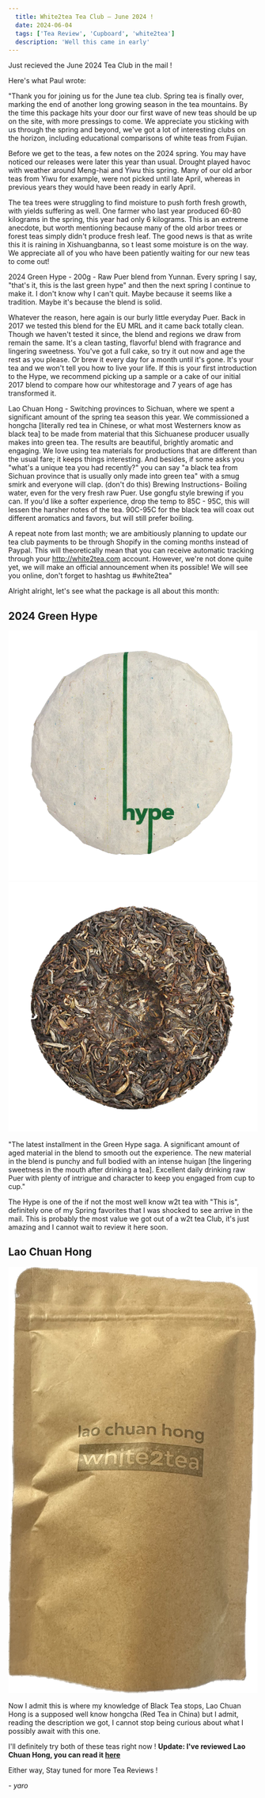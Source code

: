 ```yaml
---
  title: White2tea Tea Club — June 2024 ! 
  date: 2024-06-04
  tags: ['Tea Review', 'Cupboard', 'white2tea']
  description: 'Well this came in early'
---
```


Just recieved the June 2024 Tea Club in the mail !

Here's what Paul wrote:

"Thank you for joining us for the June tea club. Spring tea is finally over, marking the end of another long growing season in the tea mountains. By the time this package hits your door our first wave of new teas should be up on the site, with more pressings to come. We appreciate you sticking with us through the spring and beyond, we've got a lot of interesting clubs on the horizon, including educational comparisons of white teas from Fujian.

Before we get to the teas, a few notes on the 2024 spring. You may have noticed our releases were later this year than usual. Drought played havoc with weather around Meng-hai and Yiwu this spring. Many of our old arbor teas from Yiwu for example, were not picked until late April, whereas in previous years they would have been ready in early April.

The tea trees were struggling to find moisture to push forth fresh growth, with yields suffering as well. One farmer who last year produced 60-80 kilograms in the spring, this year had only 6 kilograms. This is an extreme anecdote, but worth mentioning because many of the old arbor trees or forest teas simply didn't produce fresh leaf. The good news is that as write this it is raining in Xishuangbanna, so t least some moisture is on the way. We appreciate all of you who have been patiently waiting for our new teas to come out!

2024 Green Hype - 200g - Raw Puer blend from Yunnan. Every spring I say, "that's it, this is the last green hype" and then the next spring I continue to make it. I don't know why I can't quit. Maybe because it seems like a tradition. Maybe it's because the blend is solid.

Whatever the reason, here again is our burly little everyday Puer. Back in 2017 we tested this blend for the EU MRL and it came back totally clean. Though we haven't tested it since, the blend and regions we draw from remain the same. It's a clean tasting, flavorfu! blend with fragrance and lingering sweetness. You've got a full cake, so try it out now and age the rest as you please. Or brew it every day for a month until it's gone. It's your tea and we won't tell you how to live your life. If this is your first introduction to the Hype, we recommend picking up a sample or a cake of our initial 2017 blend to compare how our whitestorage and 7 years of age has transformed it.

Lao Chuan Hong - Switching provinces to Sichuan, where we spent a significant amount of the spring tea season this year. We commissioned a hongcha [literally red tea in Chinese, or what most Westerners know as black tea] to be made from material that this Sichuanese producer usually makes into green tea. The results are beautiful, brightly aromatic and engaging. We love using tea materials for productions that are different than the usual fare; it keeps things interesting. And besides, if some asks you "what's a unique tea you had recently?" you can say "a black tea from Sichuan province that is usually only made into green tea" with a smug smirk and everyone will clap. (don't do this)
Brewing Instructions- Boiling water, even for the very fresh raw Puer. Use gongfu style brewing if you can. If you'd like a softer experience, drop the temp to 85C - 95C, this will lessen the harsher notes of the tea. 90C-95C for the black tea will coax out different aromatics and favors, but will still prefer boiling.

A repeat note from last month; we are ambitiously planning to update our tea club payments to be through Shopify in the coming months instead of Paypal. This will theoretically mean that you can receive automatic tracking through your http://white2tea.com account. However, we're not done quite yet, we will make an official announcement when its possible!
We will see you online, don't forget to hashtag us #white2tea"

Alright alright, let's see what the package is all about this month:

## 2024 Green Hype

![](image-26.png) ![](image-27.png)

"The latest installment in the Green Hype saga. A significant amount of aged material in the blend to smooth out the experience. The new material in the blend is punchy and full bodied with an intense huigan [the lingering sweetness in the mouth after drinking a tea]. Excellent daily drinking raw Puer with plenty of intrigue and character to keep you engaged from cup to cup." 

The Hype is one of the if not the most well know w2t tea with "This is", definitely one of my Spring favorites that I was shocked to see arrive in the mail. This is probably the most value we got out of a w2t tea Club, it's just amazing and I cannot wait to review it here soon.

## Lao Chuan Hong

![](image-28.png)

Now I admit this is where my knowledge of Black Tea stops, Lao Chuan Hong is a supposed well know hongcha (Red Tea in China) but I admit, reading the description we got, I cannot stop being curious about what I possibly await with this one.

I'll definitely try both of these teas right now !
**Update: I've reviewed Lao Chuan Hong, you can read it [here](https://skoomaden.me/posts/review-of-lao-chuan-hong/)**

Either way, Stay tuned for more Tea Reviews !

*- yaro*
